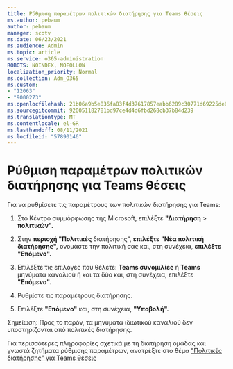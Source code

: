 ```yaml
---
title: Ρύθμιση παραμέτρων πολιτικών διατήρησης για Teams θέσεις
ms.author: pebaum
author: pebaum
manager: scotv
ms.date: 06/23/2021
ms.audience: Admin
ms.topic: article
ms.service: o365-administration
ROBOTS: NOINDEX, NOFOLLOW
localization_priority: Normal
ms.collection: Adm_O365
ms.custom:
- "12063"
- "9000273"
ms.openlocfilehash: 21b06a9b5e836fa83f4d37617857eabb6289c30771d69225de662415d513d720
ms.sourcegitcommit: 920051182781bd97ce4d4d6fbd268cb37b84d239
ms.translationtype: MT
ms.contentlocale: el-GR
ms.lasthandoff: 08/11/2021
ms.locfileid: "57890146"
---
```

# <a name="configure-retention-policies-for-teams-locations"></a>Ρύθμιση παραμέτρων πολιτικών διατήρησης για Teams θέσεις

Για να ρυθμίσετε τις παραμέτρους των πολιτικών διατήρησης για Teams:

1. Στο Κέντρο συμμόρφωσης της Microsoft, επιλέξτε **"Διατήρηση**  >  **πολιτικών".**

1. Στην **περιοχή "Πολιτικές** διατήρησης", **επιλέξτε "Νέα πολιτική διατήρησης",** ονομάστε την πολιτική σας και, στη συνέχεια, **επιλέξτε "Επόμενο".**

1. Επιλέξτε τις επιλογές που θέλετε: **Teams συνομιλίες** ή **Teams** μηνύματα καναλιού ή και τα δύο και, στη συνέχεια, επιλέξτε **"Επόμενο".**

1. Ρυθμίστε τις παραμέτρους διατήρησης. 

1. Επιλέξτε **"Επόμενο"** και, στη συνέχεια, **"Υποβολή".**

Σημείωση: Προς το παρόν, τα μηνύματα ιδιωτικού καναλιού δεν υποστηρίζονται από πολιτικές διατήρησης.

Για περισσότερες πληροφορίες σχετικά με τη διατήρηση ομάδας και γνωστά ζητήματα ρύθμισης παραμέτρων, ανατρέξτε στο θέμα ["Πολιτικές διατήρησης" για Teams θέσεις](https://docs.microsoft.com/microsoft-365/compliance/create-retention-policies#retention-policy-for-teams-locations)

